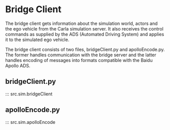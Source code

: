# Bridge Client

The bridge client gets information about the simulation world, actors and the ego vehicle from the Carla simulation server. It also receives the control commands as supplied by the ADS (Automated Driving System) and applies it to the simulated ego vehicle.

The bridge client consists of two files, bridgeClient.py and apolloEncode.py. The former handles communication with the bridge server and the latter handles encoding of messages into formats compatible with the Baidu Apollo ADS.

## bridgeClient.py
::: src.sim.bridgeClient

## apolloEncode.py
::: src.sim.apolloEncode